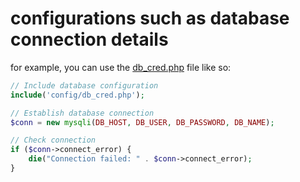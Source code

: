 # configurations such as database connection details

for example, you can use the [db_cred.php](db_cred.php) file like so:
```php
// Include database configuration
include('config/db_cred.php');

// Establish database connection
$conn = new mysqli(DB_HOST, DB_USER, DB_PASSWORD, DB_NAME);

// Check connection
if ($conn->connect_error) {
    die("Connection failed: " . $conn->connect_error);
}
```
